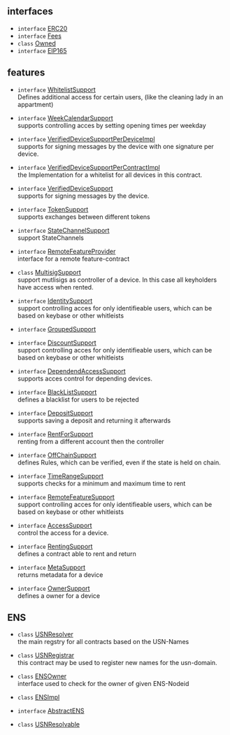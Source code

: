
## interfaces

* `interface` [ERC20](https://github.com/slockit/usn-mvp/blob/develop/contracts/interfaces/README.md#interface-erc20)    
* `interface` [Fees](https://github.com/slockit/usn-mvp/blob/develop/contracts/interfaces/README.md#interface-fees)    
* `class` [Owned](https://github.com/slockit/usn-mvp/blob/develop/contracts/interfaces/README.md#class-owned)    
* `interface` [EIP165](https://github.com/slockit/usn-mvp/blob/develop/contracts/interfaces/README.md#interface-eip165)    

## features

* `interface` [WhitelistSupport](https://github.com/slockit/usn-mvp/blob/develop/contracts/features/README.md#interface-whitelistsupport)    
    Defines additional access for certain users, (like the cleaning lady in an appartment)    
    
* `interface` [WeekCalendarSupport](https://github.com/slockit/usn-mvp/blob/develop/contracts/features/README.md#interface-weekcalendarsupport)    
    supports controlling acces by setting opening times per weekday    
    
* `interface` [VerifiedDeviceSupportPerDeviceImpl](https://github.com/slockit/usn-mvp/blob/develop/contracts/features/README.md#interface-verifieddevicesupportperdeviceimpl)    
    supports for signing messages by the device with one signature per device.    
    
* `interface` [VerifiedDeviceSupportPerContractImpl](https://github.com/slockit/usn-mvp/blob/develop/contracts/features/README.md#interface-verifieddevicesupportpercontractimpl)    
    the Implementation for a whitelist for all devices in this contract.    
    
* `interface` [VerifiedDeviceSupport](https://github.com/slockit/usn-mvp/blob/develop/contracts/features/README.md#interface-verifieddevicesupport)    
    supports for signing messages by the device.    
    
* `interface` [TokenSupport](https://github.com/slockit/usn-mvp/blob/develop/contracts/features/README.md#interface-tokensupport)    
    supports exchanges between different tokens    
    
* `interface` [StateChannelSupport](https://github.com/slockit/usn-mvp/blob/develop/contracts/features/README.md#interface-statechannelsupport)    
    support  StateChannels    
    
* `interface` [RemoteFeatureProvider](https://github.com/slockit/usn-mvp/blob/develop/contracts/features/README.md#interface-remotefeatureprovider)    
    interface for a remote feature-contract    
    
* `class` [MultisigSupport](https://github.com/slockit/usn-mvp/blob/develop/contracts/features/README.md#class-multisigsupport)    
    support mutlisigs as controller of a device. In this case all keyholders have access when rented.    
    
* `interface` [IdentitySupport](https://github.com/slockit/usn-mvp/blob/develop/contracts/features/README.md#interface-identitysupport)    
    support controlling acces for only identifieable users, which can be based on keybase or other whitleists    
    
* `interface` [GroupedSupport](https://github.com/slockit/usn-mvp/blob/develop/contracts/features/README.md#interface-groupedsupport)    
* `interface` [DiscountSupport](https://github.com/slockit/usn-mvp/blob/develop/contracts/features/README.md#interface-discountsupport)    
    support controlling acces for only identifieable users, which can be based on keybase or other whitleists    
    
* `interface` [DependendAccessSupport](https://github.com/slockit/usn-mvp/blob/develop/contracts/features/README.md#interface-dependendaccesssupport)    
    supports acces control for depending devices.    
    
* `interface` [BlackListSupport](https://github.com/slockit/usn-mvp/blob/develop/contracts/features/README.md#interface-blacklistsupport)    
    defines a blacklist for users to be rejected    
    
* `interface` [DepositSupport](https://github.com/slockit/usn-mvp/blob/develop/contracts/features/README.md#interface-depositsupport)    
    supports saving a deposit and returning it afterwards    
    
* `interface` [RentForSupport](https://github.com/slockit/usn-mvp/blob/develop/contracts/features/README.md#interface-rentforsupport)    
    renting from a different account then the controller    
    
* `interface` [OffChainSupport](https://github.com/slockit/usn-mvp/blob/develop/contracts/features/README.md#interface-offchainsupport)    
    defines Rules, which can be verified, even if the state is held on chain.    
    
* `interface` [TimeRangeSupport](https://github.com/slockit/usn-mvp/blob/develop/contracts/features/README.md#interface-timerangesupport)    
    supports checks for a minimum and maximum time to rent    
    
* `interface` [RemoteFeatureSupport](https://github.com/slockit/usn-mvp/blob/develop/contracts/features/README.md#interface-remotefeaturesupport)    
    support controlling acces for only identifieable users, which can be based on keybase or other whitleists    
    
* `interface` [AccessSupport](https://github.com/slockit/usn-mvp/blob/develop/contracts/features/README.md#interface-accesssupport)    
    control the access for a device.    
    
* `interface` [RentingSupport](https://github.com/slockit/usn-mvp/blob/develop/contracts/features/README.md#interface-rentingsupport)    
    defines a contract able to rent and return    
    
* `interface` [MetaSupport](https://github.com/slockit/usn-mvp/blob/develop/contracts/features/README.md#interface-metasupport)    
    returns metadata for a device    
    
* `interface` [OwnerSupport](https://github.com/slockit/usn-mvp/blob/develop/contracts/features/README.md#interface-ownersupport)    
    defines a owner for a device    
    

## ENS

* `class` [USNResolver](https://github.com/slockit/usn-mvp/blob/develop/contracts/ENS/README.md#class-usnresolver)    
    the main regstry for all contracts based on the USN-Names    
    
* `class` [USNRegistrar](https://github.com/slockit/usn-mvp/blob/develop/contracts/ENS/README.md#class-usnregistrar)    
    this contract may be used to register new names for the usn-domain.    
    
* `class` [ENSOwner](https://github.com/slockit/usn-mvp/blob/develop/contracts/ENS/README.md#class-ensowner)    
    interface used to check for the owner of given ENS-Nodeid    
    
* `class` [ENSImpl](https://github.com/slockit/usn-mvp/blob/develop/contracts/ENS/README.md#class-ensimpl)    
* `interface` [AbstractENS](https://github.com/slockit/usn-mvp/blob/develop/contracts/ENS/README.md#interface-abstractens)    
* `class` [USNResolvable](https://github.com/slockit/usn-mvp/blob/develop/contracts/ENS/README.md#class-usnresolvable)    
